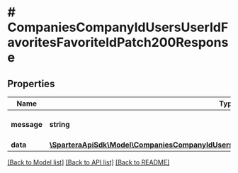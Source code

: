 # # CompaniesCompanyIdUsersUserIdFavoritesFavoriteIdPatch200Response

## Properties

Name | Type | Description | Notes
------------ | ------------- | ------------- | -------------
**message** | **string** | Response status message |
**data** | [**\SparteraApiSdk\Model\CompaniesCompanyIdUsersUserIdFavoritesFavoriteIdPatch200ResponseData**](CompaniesCompanyIdUsersUserIdFavoritesFavoriteIdPatch200ResponseData.md) |  |

[[Back to Model list]](../../README.md#models) [[Back to API list]](../../README.md#endpoints) [[Back to README]](../../README.md)

